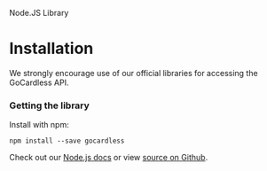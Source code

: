 <h0>Node.JS Library</h0>

# Installation

We strongly encourage use of our official libraries for accessing the GoCardless API.

### Getting the library

Install with npm:

    npm install --save gocardless

Check out our [Node.js docs](/node) or view [source on Github](https://github.com/gocardless/gocardless-legacy-node).
